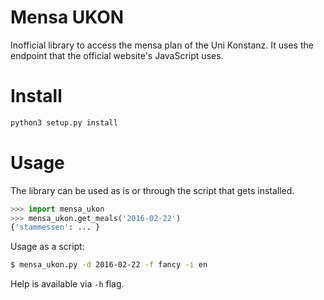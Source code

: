 # Mensa UKON

Inofficial library to access the mensa plan of the Uni Konstanz. 
It uses the endpoint that the official website's JavaScript uses.

# Install

```bash
python3 setup.py install
```

# Usage

The library can be used as is or through the script that gets installed.

```python
>>> import mensa_ukon
>>> mensa_ukon.get_meals('2016-02-22')
{'stammessen': ... }
```

Usage as a script:

```bash
$ mensa_ukon.py -d 2016-02-22 -f fancy -i en
```

Help is available via `-h` flag.
